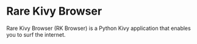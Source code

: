 # Rare Kivy Browser
Rare Kivy Browser (RK Browser) is a Python Kivy application that enables you to surf the internet.
